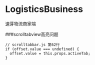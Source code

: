# LogisticsBusiness
速芽物流商家端

###scrolltabview高亮问题

    // scrolltabbar.js 第62行
    if (offset.value === undefined) {
      offset.value = this.props.activeTab;
    }